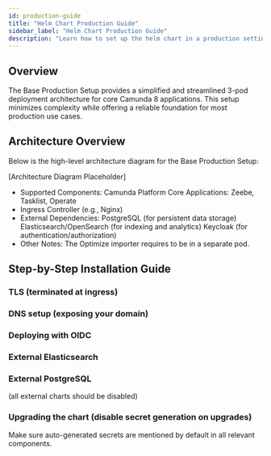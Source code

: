 ```yaml
---
id: production-guide
title: "Helm Chart Production Guide"
sidebar_label: "Helm Chart Production Guide"
description: "Learn how to set up the helm chart in a production setting."
---
```


## Overview

The Base Production Setup provides a simplified and streamlined 3-pod deployment architecture for core Camunda 8 applications. This setup minimizes complexity while offering a reliable foundation for most production use cases.

## Architecture Overview

Below is the high-level architecture diagram for the Base Production Setup:

[Architecture Diagram Placeholder]

- Supported Components:
  Camunda Platform Core Applications: Zeebe, Tasklist, Operate
- Ingress Controller (e.g., Nginx)
- External Dependencies:
  PostgreSQL (for persistent data storage)
  Elasticsearch/OpenSearch (for indexing and analytics)
  Keycloak (for authentication/authorization)
- Other Notes:
  The Optimize importer requires to be in a separate pod.

## Step-by-Step Installation Guide

### TLS (terminated at ingress)

### DNS setup (exposing your domain)

### Deploying with OIDC

### External Elasticsearch

### External PostgreSQL

(all external charts should be disabled)

### Upgrading the chart (disable secret generation on upgrades)

Make sure auto-generated secrets are mentioned by default in all relevant components.
